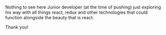 Nothing to see here
Junior developer (at the time of pushing)  just exploring his way with all things react, redux and other technologies that could function alongside the beauty that is react.

Thank you!